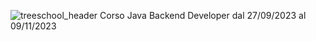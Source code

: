 ![treeschool_header](https://github.com/TurboClaudio/Java_Backend_Developer_Opinno/assets/146186988/d7e4cdf3-b2c9-41af-81b1-cc692e1518f6)
Corso Java Backend Developer dal 27/09/2023 al 09/11/2023

